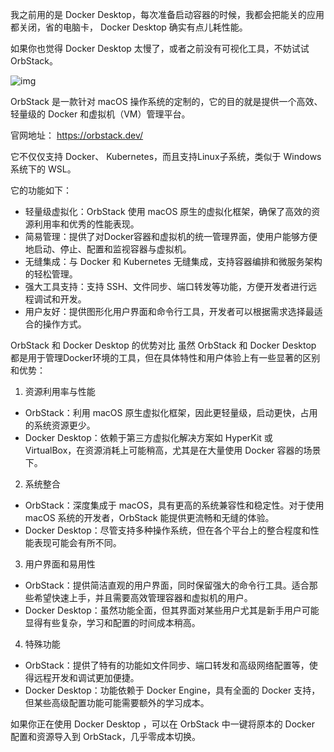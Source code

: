 我之前用的是 Docker Desktop，每次准备启动容器的时候，我都会把能关的应用都关闭，省的电脑卡， Docker Desktop 确实有点儿耗性能。

如果你也觉得 Docker Desktop 太慢了，或者之前没有可视化工具，不妨试试 OrbStack。

![img](https://wowpb.pages.dev/file/b73b5a932a881a65c1f30.png)

OrbStack 是一款针对 macOS 操作系统的定制的，它的目的就是提供一个高效、轻量级的 Docker 和虚拟机（VM）管理平台。

官网地址： https://orbstack.dev/

它不仅仅支持 Docker、 Kubernetes，而且支持Linux子系统，类似于 Windows 系统下的 WSL。

它的功能如下：

- 轻量级虚拟化：OrbStack 使用 macOS 原生的虚拟化框架，确保了高效的资源利用率和优秀的性能表现。
- 简易管理：提供了对Docker容器和虚拟机的统一管理界面，使用户能够方便地启动、停止、配置和监视容器与虚拟机。
- 无缝集成：与 Docker 和 Kubernetes 无缝集成，支持容器编排和微服务架构的轻松管理。
- 强大工具支持：支持 SSH、文件同步、端口转发等功能，方便开发者进行远程调试和开发。
- 用户友好：提供图形化用户界面和命令行工具，开发者可以根据需求选择最适合的操作方式。

OrbStack 和 Docker Desktop 的优势对比
虽然 OrbStack 和 Docker Desktop 都是用于管理Docker环境的工具，但在具体特性和用户体验上有一些显著的区别和优势：

1. 资源利用率与性能

- OrbStack：利用 macOS 原生虚拟化框架，因此更轻量级，启动更快，占用的系统资源更少。  
- Docker Desktop：依赖于第三方虚拟化解决方案如 HyperKit 或 VirtualBox，在资源消耗上可能稍高，尤其是在大量使用 Docker 容器的场景下。
  
2. 系统整合

- OrbStack：深度集成于 macOS，具有更高的系统兼容性和稳定性。对于使用 macOS 系统的开发者，OrbStack 能提供更流畅和无缝的体验。  
- Docker Desktop：尽管支持多种操作系统，但在各个平台上的整合程度和性能表现可能会有所不同。 
 
3. 用户界面和易用性

- OrbStack：提供简洁直观的用户界面，同时保留强大的命令行工具。适合那些希望快速上手，并且需要高效管理容器和虚拟机的用户。  
- Docker Desktop：虽然功能全面，但其界面对某些用户尤其是新手用户可能显得有些复杂，学习和配置的时间成本稍高。  

4. 特殊功能

- OrbStack：提供了特有的功能如文件同步、端口转发和高级网络配置等，使得远程开发和调试更加便捷。  
- Docker Desktop：功能依赖于 Docker Engine，具有全面的 Docker 支持，但某些高级配置功能可能需要额外的学习成本。

如果你正在使用 Docker Desktop ，可以在 OrbStack 中一键将原本的 Docker 配置和资源导入到 OrbStack，几乎零成本切换。